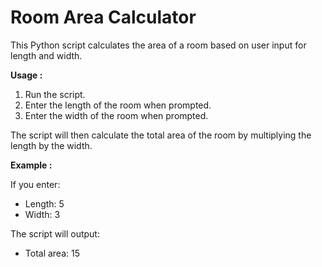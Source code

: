 # **Room Area Calculator**

This Python script calculates the area of a room based on user input for length and width.

**Usage :**

1. Run the script.
2. Enter the length of the room when prompted.
3. Enter the width of the room when prompted.

The script will then calculate the total area of the room by multiplying the length by the width.

**Example :**

If you enter:
- Length: 5
- Width: 3

The script will output:
- Total area: 15
